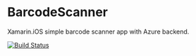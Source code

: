 # BarcodeScanner

Xamarin.iOS simple barcode scanner app with Azure backend.

[![Build Status](https://www.bitrise.io/app/6b179d26ad4824bc.svg?token=ZERejdfy5yof4B-iuuXspw&branch=develop)](https://www.bitrise.io/app/6b179d26ad4824bc)
